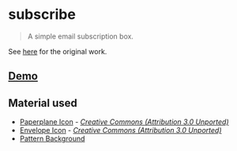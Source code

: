 # subscribe

> A simple email subscription box.

See [here](https://dribbble.com/shots/2371461-Subscribe) for the original work.

## [Demo](https://axelrindle.github.io/ui-coded/subscribe/)

## Material used

- [Paperplane Icon](https://www.iconfinder.com/icons/115704/paper_plane_paperplane_icon) - *[Creative Commons (Attribution 3.0 Unported)](https://creativecommons.org/licenses/by/3.0/)*
- [Envelope Icon](https://www.iconfinder.com/icons/885748/email_envelope_letter_mail_message_icon) - *[Creative Commons (Attribution 3.0 Unported)](https://creativecommons.org/licenses/by/3.0/)*
- [Pattern Background](https://www.toptal.com/designers/subtlepatterns/inspiration-geometry/)
